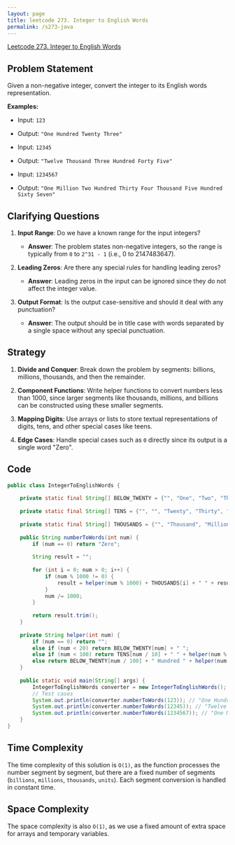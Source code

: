 ```yaml
---
layout: page
title: leetcode 273. Integer to English Words
permalink: /s273-java
---
```

[Leetcode 273. Integer to English Words](https://algoadvance.github.io/algoadvance/l273)
## Problem Statement

Given a non-negative integer, convert the integer to its English words representation.

**Examples:**

- Input: `123`
- Output: `"One Hundred Twenty Three"`

- Input: `12345`
- Output: `"Twelve Thousand Three Hundred Forty Five"`

- Input: `1234567`
- Output: `"One Million Two Hundred Thirty Four Thousand Five Hundred Sixty Seven"`

## Clarifying Questions

1. **Input Range**: Do we have a known range for the input integers?
   - **Answer**: The problem states non-negative integers, so the range is typically from `0` to `2^31 - 1` (i.e., 0 to 2147483647).

2. **Leading Zeros**: Are there any special rules for handling leading zeros?
   - **Answer**: Leading zeros in the input can be ignored since they do not affect the integer value.

3. **Output Format**: Is the output case-sensitive and should it deal with any punctuation?
   - **Answer**: The output should be in title case with words separated by a single space without any special punctuation.

## Strategy

1. **Divide and Conquer**: Break down the problem by segments: billions, millions, thousands, and then the remainder.
  
2. **Component Functions**: Write helper functions to convert numbers less than 1000, since larger segments like thousands, millions, and billions can be constructed using these smaller segments.

3. **Mapping Digits**: Use arrays or lists to store textual representations of digits, tens, and other special cases like teens.

4. **Edge Cases**: Handle special cases such as `0` directly since its output is a single word "Zero".

## Code

```java
public class IntegerToEnglishWords {
    
    private static final String[] BELOW_TWENTY = {"", "One", "Two", "Three", "Four", "Five", "Six", "Seven", "Eight", "Nine", "Ten", "Eleven", "Twelve", "Thirteen", "Fourteen", "Fifteen", "Sixteen", "Seventeen", "Eighteen", "Nineteen"};
    
    private static final String[] TENS = {"", "", "Twenty", "Thirty", "Forty", "Fifty", "Sixty", "Seventy", "Eighty", "Ninety"};
    
    private static final String[] THOUSANDS = {"", "Thousand", "Million", "Billion"};
    
    public String numberToWords(int num) {
        if (num == 0) return "Zero";
        
        String result = "";
        
        for (int i = 0; num > 0; i++) {
            if (num % 1000 != 0) {
                result = helper(num % 1000) + THOUSANDS[i] + " " + result;
            }
            num /= 1000;
        }
        
        return result.trim();
    }
    
    private String helper(int num) {
        if (num == 0) return "";
        else if (num < 20) return BELOW_TWENTY[num] + " ";
        else if (num < 100) return TENS[num / 10] + " " + helper(num % 10);
        else return BELOW_TWENTY[num / 100] + " Hundred " + helper(num % 100);
    }
    
    public static void main(String[] args) {
        IntegerToEnglishWords converter = new IntegerToEnglishWords();
        // Test cases
        System.out.println(converter.numberToWords(123)); // "One Hundred Twenty Three"
        System.out.println(converter.numberToWords(12345)); // "Twelve Thousand Three Hundred Forty Five"
        System.out.println(converter.numberToWords(1234567)); // "One Million Two Hundred Thirty Four Thousand Five Hundred Sixty Seven"
    }
}
```

## Time Complexity

The time complexity of this solution is `O(1)`, as the function processes the number segment by segment, but there are a fixed number of segments (`billions`, `millions`, `thousands`, `units`). Each segment conversion is handled in constant time.

## Space Complexity

The space complexity is also `O(1)`, as we use a fixed amount of extra space for arrays and temporary variables.